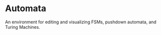 # Automata

An environment for editing and visualizing FSMs, pushdown automata, and Turing Machines.
